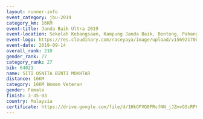 ```yaml
---
layout: runner-info 
event_category: jbu-2019 
category_km: 16KM 
event-title: Janda Baik Ultra 2019
event-location: Sekolah Kebangsaan, Kampung Janda Baik, Bentong, Pahang, Malaysia 
event-logo: https://res.cloudinary.com/raceyaya/image/upload/v1569217009/logo/janda-baik_vch1pc.jpg 
event-date: 2019-09-14 
overall_rank: 210
gender_rank: 77
category_rank: 27
bib: 64021
name: SITI OSNITA BINTI MOKHTAR
distance: 16KM
category: 16KM Women Veteran
gender: Female
finish: 3-35-03
country: Malaysia
certificate: https://drive.google.com/file/d/1HkGFVQ0PRcfNN_jJZmvGScRP6vY0Ji3w/view?usp=sharing
---
```

